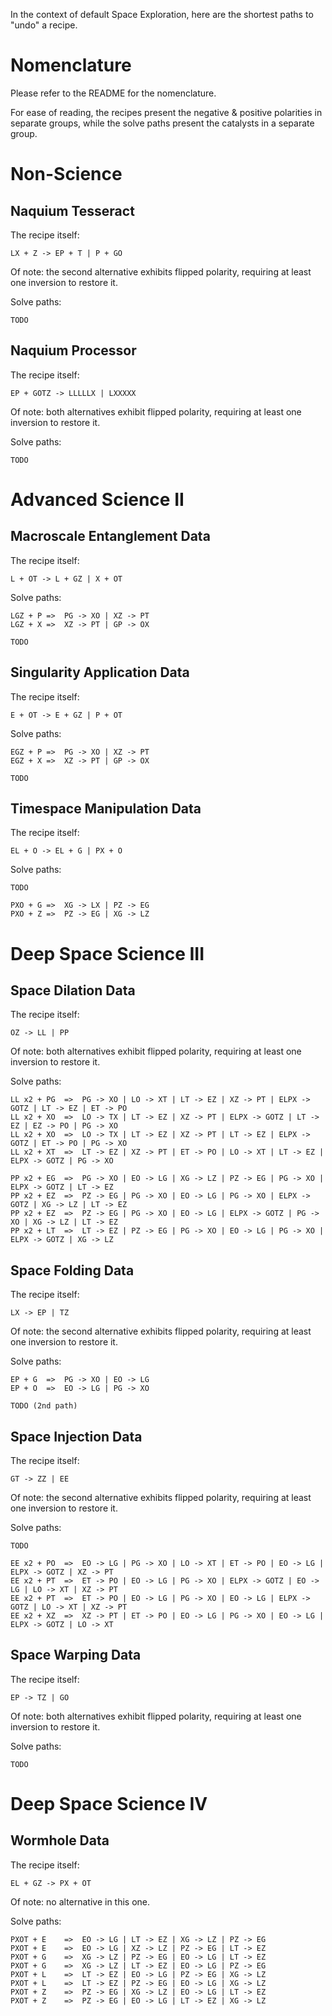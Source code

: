 In the context of default Space Exploration, here are the shortest paths to "undo" a recipe.

#   Nomenclature

Please refer to the README for the nomenclature.

For ease of reading, the recipes present the negative & positive polarities in separate groups, while the solve paths
present the catalysts in a separate group.


#   Non-Science

##  Naquium Tesseract

The recipe itself:

    LX + Z -> EP + T | P + GO

Of note: the second alternative exhibits flipped polarity, requiring at least one inversion to restore it.

Solve paths:

    TODO


##  Naquium Processor

The recipe itself:

    EP + GOTZ -> LLLLLX | LXXXXX

Of note: both alternatives exhibit flipped polarity, requiring at least one inversion to restore it.

Solve paths:

    TODO


#   Advanced Science II

##  Macroscale Entanglement Data

The recipe itself:

    L + OT -> L + GZ | X + OT

Solve paths:

    LGZ + P =>  PG -> XO | XZ -> PT
    LGZ + X =>  XZ -> PT | GP -> OX

    TODO


##  Singularity Application Data

The recipe itself:

    E + OT -> E + GZ | P + OT

Solve paths:

    EGZ + P =>  PG -> XO | XZ -> PT
    EGZ + X =>  XZ -> PT | GP -> OX

    TODO


##  Timespace Manipulation Data

The recipe itself:

    EL + O -> EL + G | PX + O

Solve paths:

    TODO

    PXO + G =>  XG -> LX | PZ -> EG
    PXO + Z =>  PZ -> EG | XG -> LZ


#   Deep Space Science III

##  Space Dilation Data

The recipe itself:

    OZ -> LL | PP

Of note: both alternatives exhibit flipped polarity, requiring at least one inversion to restore it.

Solve paths:

    LL x2 + PG  =>  PG -> XO | LO -> XT | LT -> EZ | XZ -> PT | ELPX -> GOTZ | LT -> EZ | ET -> PO
    LL x2 + XO  =>  LO -> TX | LT -> EZ | XZ -> PT | ELPX -> GOTZ | LT -> EZ | EZ -> PO | PG -> XO
    LL x2 + XO  =>  LO -> TX | LT -> EZ | XZ -> PT | LT -> EZ | ELPX -> GOTZ | ET -> PO | PG -> XO
    LL x2 + XT  =>  LT -> EZ | XZ -> PT | ET -> PO | LO -> XT | LT -> EZ | ELPX -> GOTZ | PG -> XO

    PP x2 + EG  =>  PG -> XO | EO -> LG | XG -> LZ | PZ -> EG | PG -> XO | ELPX -> GOTZ | LT -> EZ
    PP x2 + EZ  =>  PZ -> EG | PG -> XO | EO -> LG | PG -> XO | ELPX -> GOTZ | XG -> LZ | LT -> EZ
    PP x2 + EZ  =>  PZ -> EG | PG -> XO | EO -> LG | ELPX -> GOTZ | PG -> XO | XG -> LZ | LT -> EZ
    PP x2 + LT  =>  LT -> EZ | PZ -> EG | PG -> XO | EO -> LG | PG -> XO | ELPX -> GOTZ | XG -> LZ


##  Space Folding Data

The recipe itself:

    LX -> EP | TZ

Of note: the second alternative exhibits flipped polarity, requiring at least one inversion to restore it.

Solve paths:

    EP + G  =>  PG -> XO | EO -> LG
    EP + O  =>  EO -> LG | PG -> XO

    TODO (2nd path)


##  Space Injection Data

The recipe itself:

    GT -> ZZ | EE

Of note: the second alternative exhibits flipped polarity, requiring at least one inversion to restore it.

Solve paths:

    TODO

    EE x2 + PO  =>  EO -> LG | PG -> XO | LO -> XT | ET -> PO | EO -> LG | ELPX -> GOTZ | XZ -> PT
    EE x2 + PT  =>  ET -> PO | EO -> LG | PG -> XO | ELPX -> GOTZ | EO -> LG | LO -> XT | XZ -> PT
    EE x2 + PT  =>  ET -> PO | EO -> LG | PG -> XO | EO -> LG | ELPX -> GOTZ | LO -> XT | XZ -> PT
    EE x2 + XZ  =>  XZ -> PT | ET -> PO | EO -> LG | PG -> XO | EO -> LG | ELPX -> GOTZ | LO -> XT


##  Space Warping Data

The recipe itself:

    EP -> TZ | GO

Of note: both alternatives exhibit flipped polarity, requiring at least one inversion to restore it.

Solve paths:

    TODO


#   Deep Space Science IV

##  Wormhole Data

The recipe itself:

    EL + GZ -> PX + OT

Of note: no alternative in this one.

Solve paths:

    PXOT + E    =>  EO -> LG | LT -> EZ | XG -> LZ | PZ -> EG
    PXOT + E    =>  EO -> LG | XZ -> LZ | PZ -> EG | LT -> EZ
    PXOT + G    =>  XG -> LZ | PZ -> EG | EO -> LG | LT -> EZ
    PXOT + G    =>  XG -> LZ | LT -> EZ | EO -> LG | PZ -> EG
    PXOT + L    =>  LT -> EZ | EO -> LG | PZ -> EG | XG -> LZ
    PXOT + L    =>  LT -> EZ | PZ -> EG | EO -> LG | XG -> LZ
    PXOT + Z    =>  PZ -> EG | XG -> LZ | EO -> LG | LT -> EZ
    PXOT + Z    =>  PZ -> EG | EO -> LG | LT -> EZ | XG -> LZ
